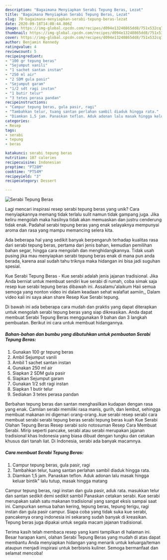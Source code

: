 ```yaml
---
description: "Bagaimana Menyiapkan Serabi Tepung Beras, Lezat"
title: "Bagaimana Menyiapkan Serabi Tepung Beras, Lezat"
slug: 70-bagaimana-menyiapkan-serabi-tepung-beras-lezat
date: 2020-09-18T14:08:44.806Z
image: https://img-global.cpcdn.com/recipes/d094e13240865dd8/751x532cq70/serabi-tepung-beras-foto-resep-utama.jpg
thumbnail: https://img-global.cpcdn.com/recipes/d094e13240865dd8/751x532cq70/serabi-tepung-beras-foto-resep-utama.jpg
cover: https://img-global.cpcdn.com/recipes/d094e13240865dd8/751x532cq70/serabi-tepung-beras-foto-resep-utama.jpg
author: Benjamin Kennedy
ratingvalue: 4
reviewcount: 5
recipeingredient:
- "100 gr tepung beras"
- "Sejumput vanili"
- "1 sachet santan instan"
- "250 ml air"
- "2 SDM gula pasir"
- "Sejumput garam"
- "1/2 sdt ragi instan"
- "1 butir telur"
- "3 tetes perasa pandan"
recipeinstructions:
- "Campur tepung beras, gula pasir, ragi"
- "Tambahkan telur, tuang santan perlahan sambil diaduk hingga rata."
- "Diamkan 1,5 jam. Panaskan teflon. Aduk adonan lalu masak hingga keluar bintik&#34; lalu tutup, masak hingga matang"
categories:
- Resep
tags:
- serabi
- tepung
- beras

katakunci: serabi tepung beras 
nutrition: 107 calories
recipecuisine: Indonesian
preptime: "PT28M"
cooktime: "PT54M"
recipeyield: "3"
recipecategory: Dessert

---
```



![Serabi Tepung Beras](https://img-global.cpcdn.com/recipes/d094e13240865dd8/751x532cq70/serabi-tepung-beras-foto-resep-utama.jpg)

Lagi mencari inspirasi resep serabi tepung beras yang unik? Cara menyiapkannya memang tidak terlalu sulit namun tidak gampang juga. Jika keliru mengolah maka hasilnya tidak akan memuaskan dan justru cenderung tidak enak. Padahal serabi tepung beras yang enak selayaknya mempunyai aroma dan rasa yang mampu memancing selera kita.

Ada beberapa hal yang sedikit banyak berpengaruh terhadap kualitas rasa dari serabi tepung beras, pertama dari jenis bahan, kemudian pemilihan bahan segar, hingga cara mengolah dan menghidangkannya. Tidak usah pusing jika mau menyiapkan serabi tepung beras enak di mana pun anda berada, karena asal sudah tahu triknya maka hidangan ini bisa jadi suguhan spesial.

Kue Serabi Tepung Beras - Kue serabi adalah jenis jajanan tradisional. Jika Anda berniat untuk membuat sendiri kue serabi di rumah, coba simak saja resep kue serabi tepung beras dibawah ini. Assalamu&#39;alaikum Haii semua semoga yang nonton video ini dalam keadaan sehat walafiat aamiin,, Dalam video kali ini saya akan share Resep Kue Serabi tepung.


Di bawah ini ada beberapa cara mudah dan praktis yang dapat diterapkan untuk mengolah serabi tepung beras yang siap dikreasikan. Anda dapat membuat Serabi Tepung Beras menggunakan 9 bahan dan 3 langkah pembuatan. Berikut ini cara untuk membuat hidangannya.

<!--inarticleads1-->

##### Bahan-bahan dan bumbu yang dibutuhkan untuk pembuatan Serabi Tepung Beras:

1. Gunakan 100 gr tepung beras
1. Ambil Sejumput vanili
1. Ambil 1 sachet santan instan
1. Gunakan 250 ml air
1. Siapkan 2 SDM gula pasir
1. Siapkan Sejumput garam
1. Gunakan 1/2 sdt ragi instan
1. Siapkan 1 butir telur
1. Sediakan 3 tetes perasa pandan


Berbahan tepung beras dan santan menghasilkan kudapan dengan rasa yang enak. Camilan serabi memiliki rasa manis, gurih, dan lembut, sehingga membuat makanan ini digemari orang-orang..kue serabi resep serabi cara membuat serabi serabi tepung beras serabi tepung beras kuah Kue Serabi Olahan Tepung Beras Resep serabi solo notosuman Resep Cara Membuat Serabi. Mirip seperti pancake, serabi atau serabi merupakan jajanan tradisional khas Indonesia yang biasa dibuat dengan tungku dan cetakan khusus dari tanah liat. Di Indonesia, serabi ada banyak macamnya. 

<!--inarticleads2-->

##### Cara membuat Serabi Tepung Beras:

1. Campur tepung beras, gula pasir, ragi
1. Tambahkan telur, tuang santan perlahan sambil diaduk hingga rata.
1. Diamkan 1,5 jam. Panaskan teflon. Aduk adonan lalu masak hingga keluar bintik&#34; lalu tutup, masak hingga matang


Campur tepung beras, ragi instan dan gula pasir, aduk rata. masukkan telur dan santan sedikit demi sedikit sambil Panaskan cetakan serabi. Kue serabi merupakan salah satu makanan tradisional yang sangat eksis sampai saat ini. Campurkan semua bahan kering, tepung beras, tepung terigu, ragi instan dan gula pasir campur. Siapa coba yang tidak suka kue serabi, pancakenya orang indonesia ini sekarang sudah banyak di kreasikan. Tepung beras juga dipakai untuk segala macam jajanan tradisional. 

Terima kasih telah membaca resep yang kami tampilkan di halaman ini. Besar harapan kami, olahan Serabi Tepung Beras yang mudah di atas dapat membantu Anda menyiapkan hidangan yang menarik untuk keluarga/teman ataupun menjadi inspirasi untuk berbisnis kuliner. Semoga bermanfaat dan selamat mencoba!
